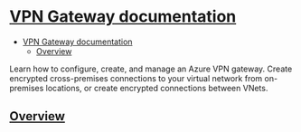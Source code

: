 # [VPN Gateway documentation](https://docs.microsoft.com/en-us/azure/vpn-gateway/)

- [VPN Gateway documentation](#vpn-gateway-documentation)
  - [Overview](#overview)

Learn how to configure, create, and manage an Azure VPN gateway. Create encrypted cross-premises connections to your virtual network from on-premises locations, or create encrypted connections between VNets.

## [Overview](https://docs.microsoft.com/en-us/azure/vpn-gateway/vpn-gateway-about-vpngateways)


